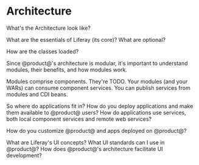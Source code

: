 # Architecture 

What's the Architecture look like?

What are the essentials of Liferay (its core)? What are optional?

How are the classes loaded?

Since @product@'s architecture is modular, it's important to understand modules, their benefits, and how modules work. 

Modules comprise components. They're TODO. Your modules (and your WARs) can consume component services. You can publish services from modules and CDI beans. 

So where do applications fit in? How do you deploy applications and make them available to @product@ users? How do applications use services, both local component services and remote web services? 

How do you customize @product@ and apps deployed on @product@?

What are Liferay's UI concepts? What UI standards can I use in @product@? How does @product@'s architecture facilitate UI development?
